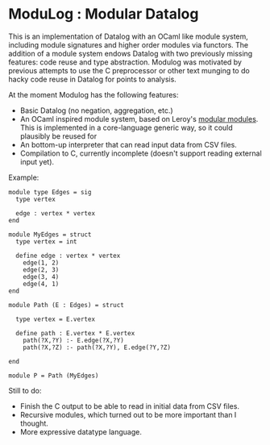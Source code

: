 # ModuLog : Modular Datalog

This is an implementation of Datalog with an OCaml like module system,
including module signatures and higher order modules via functors. The
addition of a module system endows Datalog with two previously missing
features: code reuse and type abstraction. Modulog was motivated by
previous attempts to use the C preprocessor or other text munging to
do hacky code reuse in Datalog for points to analysis.

At the moment Modulog has the following features:

 - Basic Datalog (no negation, aggregation, etc.)
 - An OCaml inspired module system, based on Leroy's [modular
   modules](http://caml.inria.fr/pub/papers/xleroy-modular_modules-jfp.pdf). This
   is implemented in a core-language generic way, so it could
   plausibly be reused for 
 - An bottom-up interpreter that can read input data from CSV files.
 - Compilation to C, currently incomplete (doesn't support reading
   external input yet).

Example:

```
module type Edges = sig
  type vertex

  edge : vertex * vertex
end

module MyEdges = struct
  type vertex = int

  define edge : vertex * vertex
    edge(1, 2)
    edge(2, 3)
    edge(3, 4)
    edge(4, 1)
end

module Path (E : Edges) = struct

  type vertex = E.vertex

  define path : E.vertex * E.vertex
    path(?X,?Y) :- E.edge(?X,?Y)
    path(?X,?Z) :- path(?X,?Y), E.edge(?Y,?Z)

end

module P = Path (MyEdges)
```

Still to do:

 - Finish the C output to be able to read in initial data from CSV
   files.
 - Recursive modules, which turned out to be more important than I
   thought.
 - More expressive datatype language.
